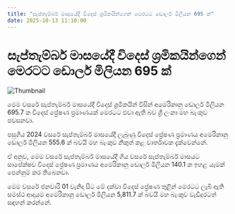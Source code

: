 ```yaml
---
title: "සැප්තැම්බර් මාසයේදී විදෙස් ශ්‍රමිකයින්ගෙන් මෙරටට ඩොලර් මිලියන 695 ක්"
date: 2025-10-13 11:10:00
---
```


# සැප්තැම්බර් මාසයේදී විදෙස් ශ්‍රමිකයින්ගෙන් මෙරටට ඩොලර් මිලියන 695 ක්

![Thumbnail](https://helakuru.sgp1.cdn.digitaloceanspaces.com/esana/images/lib/central-bank[1].jpg)

මෙම වසරේ සැප්තැම්බර් මාසයේදී විදෙස් ශ්‍රමිකයින් විසින් අමෙරිකානු ඩොලර් මිලියන 695.7 ක විදෙස් ප්‍රේෂණ ප්‍රමාණයක් මෙරටට එවා ඇති බව ශ්‍රී ලංකා මහ බැංකුව පවසනවා.

පසුගිය 2024 වසරේ සැප්තැම්බර් මාසයේදී ලැබුණු විදෙස් ප්‍රේෂණ ප්‍රමාණය අමෙරිකානු ඩොලර් මිලියන 555.6 ක් බවයි මහ බැංකුව නිකුත් කළ වාර්තාවක දැක්වෙන්නේ.

ඒ අනුව, මෙම වසරේ සැප්තැම්බර් මාසයේදී ගිය වසරේ සැප්තැම්බර් මාසයට සාපේක්ෂව විදෙස් ප්‍රේෂණ ප්‍රමාණය අමෙරිකානු ඩොලර් මිලියන 140.1 ක ඉහළ යෑමක් පෙන්නුම් කර තිබෙනවා.

මෙම වසරේ ජනවාරි 01 වැනිදා සිට මේ දක්වා විදෙස් ප්‍රේෂණ තුළින් මෙරටට ලැබී ඇති සමස්ථ ආදායම අමෙරිකානු ඩොලර් මිලියන 5,811.7 ක් බවයි මහ බැංකුව වැඩිදුරටත් සඳහන් කරන්නේ.

